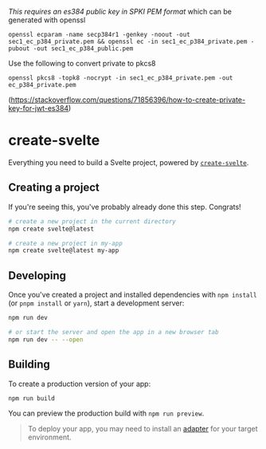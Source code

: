 _This requires an es384 public key in SPKI PEM format_
which can be generated with openssl

`openssl ecparam -name secp384r1 -genkey -noout -out sec1_ec_p384_private.pem && openssl ec -in sec1_ec_p384_private.pem -pubout -out sec1_ec_p384_public.pem`

Use the following to convert private to pkcs8

`openssl pkcs8 -topk8 -nocrypt -in sec1_ec_p384_private.pem -out ec_p384_private.pem`

(https://stackoverflow.com/questions/71856396/how-to-create-private-key-for-jwt-es384)

# create-svelte

Everything you need to build a Svelte project, powered by [`create-svelte`](https://github.com/sveltejs/kit/tree/master/packages/create-svelte).

## Creating a project

If you're seeing this, you've probably already done this step. Congrats!

```bash
# create a new project in the current directory
npm create svelte@latest

# create a new project in my-app
npm create svelte@latest my-app
```

## Developing

Once you've created a project and installed dependencies with `npm install` (or `pnpm install` or `yarn`), start a development server:

```bash
npm run dev

# or start the server and open the app in a new browser tab
npm run dev -- --open
```

## Building

To create a production version of your app:

```bash
npm run build
```

You can preview the production build with `npm run preview`.

> To deploy your app, you may need to install an [adapter](https://kit.svelte.dev/docs/adapters) for your target environment.
